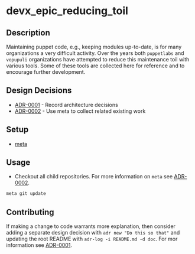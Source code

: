 # devx_epic_reducing_toil

## Description

Maintaining puppet code, e.g., keeping modules up-to-date, is for many organizations a very difficult activity.  Over the years both `puppetlabs` and `vopupuli` organizations have attempted to reduce this maintenance toil with various tools.  Some of these tools are collected here for reference and to encourage further development.

## Design Decisions

<!-- adrlog -->

* [ADR-0001](doc/adr/0001-record-architecture-decisions.md) - Record architecture decisions
* [ADR-0002](doc/adr/0002-use-meta-to-collect-related-existing-work.md) - Use meta to collect related existing work

<!-- adrlogstop -->

## Setup

* [meta](https://github.com/mateodelnorte/meta-npm)

## Usage

* Checkout all child repositories. For more information on `meta` see [ADR-0002](doc/adr/0002-use-meta-to-collect-related-existing-work.md).

```bash
meta git update
```

## Contributing

If making a change to code warrants more explanation, then consider adding a separate design decision with `adr new "Do this so that"` and updating the root README with `adr-log -i README.md -d doc`.  For mor information see [ADR-0001](doc/adr/0001-record-architecture-decisions.md).
